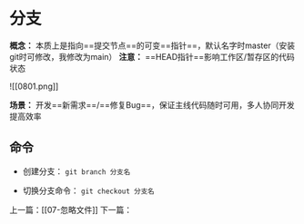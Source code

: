 # 分支
**概念：** 本质上是指向==提交节点==的可变==指针==，默认名字时master（安装git时可修改，我修改为main）
**注意：** ==HEAD指针==影响工作区/暂存区的代码状态

![[0801.png]]

**场景：** 开发==新需求==/==修复Bug==，保证主线代码随时可用，多人协同开发提高效率

## 命令
- 创建分支：
`git branch 分支名`

- 切换分支命令：
`git checkout 分支名`



上一篇：[[07-忽略文件]]
下一篇：